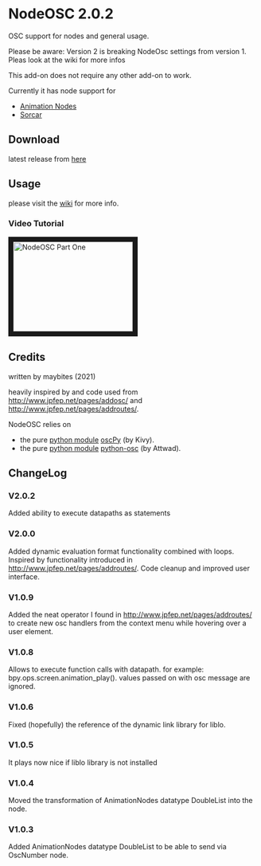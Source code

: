 # NodeOSC 2.0.2
OSC support for nodes and general usage.

Please be aware: Version 2 is breaking NodeOsc settings from version 1. Pleas look at the wiki for more infos

This add-on does not require any other add-on to work.

Currently it has node support for
* [Animation Nodes](https://animation-nodes.com/)
* [Sorcar](https://blender-addons.org/sorcar-addon/)

## Download

latest release from [here](https://github.com/maybites/blender.NodeOSC/releases/latest)

## Usage

please visit the [wiki](https://github.com/maybites/blender.NodeOSC/wiki) for more info.

### Video Tutorial

<a href="https://youtu.be/w_Nye09FyRQ" target="_blank"><img src="http://img.youtube.com/vi/w_Nye09FyRQ/0.jpg"
alt="NodeOSC Part One" width="240" height="180" border="10" /></a>

## Credits

written by maybites (2021)

heavily inspired by and code used from http://www.jpfep.net/pages/addosc/ and http://www.jpfep.net/pages/addroutes/.

NodeOSC relies on

* the pure [python module](https://pypi.org/project/oscpy/) [oscPy](https://github.com/kivy/oscpy) (by Kivy).
* the pure [python module](https://pypi.org/project/python-osc/) [python-osc](https://github.com/attwad/python-osc) (by Attwad).


## ChangeLog

### V2.0.2
Added ability to execute datapaths as statements

### V2.0.0
Added dynamic evaluation format functionality combined with loops. Inspired by functionality introduced in http://www.jpfep.net/pages/addroutes/. Code cleanup and improved user interface.

### V1.0.9
Added the neat operator I found in http://www.jpfep.net/pages/addroutes/ to create new osc handlers from the context menu while hovering over a user element.

### V1.0.8
Allows to execute function calls with datapath. for example: bpy.ops.screen.animation_play(). values passed on with osc message are ignored.

### V1.0.6
Fixed (hopefully) the reference of the dynamic link library for liblo.

### V1.0.5
It plays now nice if liblo library is not installed

### V1.0.4
Moved the transformation of AnimationNodes datatype DoubleList into the node.

### V1.0.3
Added AnimationNodes datatype DoubleList to be able to send via OscNumber node.
